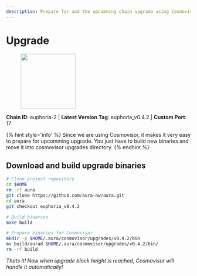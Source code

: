 ```yaml
---
description: Prepare for and the upcomming chain upgrade using Cosmovisor.
---
```


# Upgrade

<figure><img src="https://github.com/takeshi-val/Logo/raw/main/aura.png" width="150" alt=""><figcaption></figcaption></figure>

**Chain ID**: euphoria-2 | **Latest Version Tag**: euphoria_v0.4.2 | **Custom Port**: 17

{% hint style='info' %}
Since we are using Cosmovisor, it makes it very easy to prepare for upcomming upgrade.
You just have to build new binaries and move it into cosmovisor upgrades directory.
{% endhint %}

## Download and build upgrade binaries

```bash
# Clone project repository
cd $HOME
rm -rf aura
git clone https://github.com/aura-nw/aura.git
cd aura
git checkout euphoria_v0.4.2

# Build binaries
make build

# Prepare binaries for Cosmovisor
mkdir -p $HOME/.aura/cosmovisor/upgrades/v0.4.2/bin
mv build/aurad $HOME/.aura/cosmovisor/upgrades/v0.4.2/bin/
rm -rf build
```

*Thats it! Now when upgrade block height is reached, Cosmovisor will handle it automatically!*
